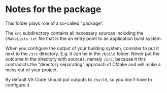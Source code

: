 # Notes for the package

This folder plays role of a so-called "package".

The `src` subdirectory contains all necessary sources including the `CMakeLists.txt` file that is the an entry point to an application build system.

When you configure the output of your building system, consider to put it next to the `/src` directory. E.g. it can be in the `/build` folder. Never put the outcome in the directory with sources, namely `/src`, because it this contradicts the "directory separating" approach of CMake and will make a mess out of your project.

By default VS Code should put outputs to `/build`, so you don't have to configure it.
